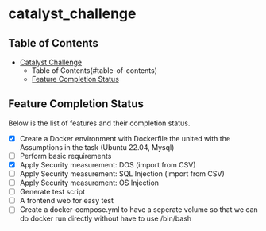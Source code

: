 # catalyst_challenge


## Table of Contents

- [Catalyst Challenge](#catalyst_challenge)
  - Table of Contents(#table-of-contents)
  - [Feature Completion Status](#features_completion_status)

## Feature Completion Status


Below is the list of features and their completion status. 

- [x] Create a Docker environment with Dockerfile the united with the Assumptions in the task (Ubuntu 22.04, Mysql)
- [ ] Perform basic requirements
- [x] Apply Security measurement: DOS (import from CSV)
- [ ] Apply Security measurement: SQL Injection (import from CSV)
- [ ] Apply Security measurement: OS Injection
- [ ] Generate test script
- [ ] A frontend web for easy test
- [ ] Create a docker-compose.yml to have a seperate volume so that we can do docker run directly without have to use /bin/bash
